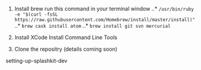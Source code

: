 <snippet>
  <content>

1. Install brew  run this command in your terminal window 
..*  ```/usr/bin/ruby -e "$(curl -fsSL https://raw.githubusercontent.com/Homebrew/install/master/install)"```
..*  ```brew cask install atom```
..*  ```brew install git svn mercurial```

2. Install XCode 
Install Command Line Tools

3.  Clone the repositry (details coming soon)



</content>
  <tabTrigger>setting-up-splashkit-dev</tabTrigger>
</snippet>
